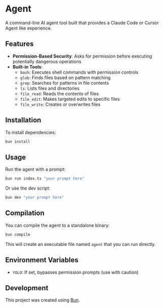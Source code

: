 # Agent

A command-line AI agent tool built that provides a Claude Code or Cursor Agent like experience.

## Features

- **Permission-Based Security**: Asks for permission before executing potentially dangerous operations
- **Built-in Tools**:
  - `bash`: Executes shell commands with permission controls
  - `glob`: Finds files based on pattern matching
  - `grep`: Searches for patterns in file contents
  - `ls`: Lists files and directories
  - `file_read`: Reads the contents of files
  - `file_edit`: Makes targeted edits to specific files
  - `file_write`: Creates or overwrites files

## Installation

To install dependencies:

```bash
bun install
```

## Usage

Run the agent with a prompt:

```bash
bun run index.ts "your prompt here"
```

Or use the dev script:

```bash
bun dev "your prompt here"
```

## Compilation

You can compile the agent to a standalone binary:

```bash
bun compile
```

This will create an executable file named `agent` that you can run directly.

## Environment Variables

- `YOLO`: If set, bypasses permission prompts (use with caution)

## Development

This project was created using [Bun](https://bun.sh).
